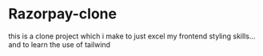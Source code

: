 # Razorpay-clone
this is a clone project which i make to just excel my frontend styling skills... and to learn the use of tailwind
